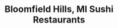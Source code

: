 ---
layout: city
title: Bloomfield Hills, MI Sushi Restaurants
permalink: /michigan/bloomfield-hills/
stateAbbr: MI
stateName: Michigan
cityName: Bloomfield Hills

---